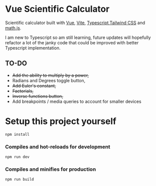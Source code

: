 # Vue Scientific Calculator

Scientific calculator built with [Vue](https://vuejs.org), [Vite](https://vitejs.dev), [Typescript](https://www.typescriptlang.org),[Tailwind CSS](https://tailwindcss.com) and [math.js](https://mathjs.org/).

I am new to Typescript so am still learning, future updates will hopefully refactor a lot of the janky code that could be improved with better Typescript implementation.

## TO-DO
- ~~Add the ability to multiply by a power,~~
- Radians and Degrees toggle button,
- ~~Add Euler's constant,~~
- ~~Factorials,~~
- ~~Inverse functions button,~~
- Add breakpoints / media queries to account for smaller devices

# Setup this project yourself
```
npm install
```

### Compiles and hot-reloads for development
```
npm run dev
```

### Compiles and minifies for production
```
npm run build
```
